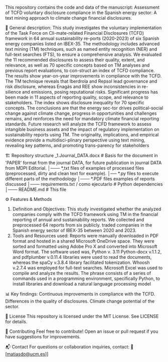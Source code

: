 This repository contains the code and data of the manuscript:
Assessment of TCFD voluntary disclosure compliance in the Spanish energy sector: A text mining approach to climate change financial disclosures.

📌 General description: 
This study investigates the voluntary implementation of the Task Force on Cli-mate-related Financial Disclosures (TCFD) framework in 64 annual sustainability re-ports (2020-2023) of six Spanish energy companies listed on IBEX-35. The methodology includes advanced text mining (TM) techniques, such as named entity recognition (NER) and full-text searches (FTS), to ensure a comprehensive analysis. We evaluated the 11 recommended disclosures to assess their quality, extent, and relevance, as well as 70 specific concepts based on TM analyses and previous report evaluations, to con-struct an index of TCFD compliance. The results show year-on-year improvements in compliance with the TCFD. The TM technique reveals that Iberdrola and Repsol lead governance and risk disclosure, whereas Enagás and REE show inconsistencies in re-silience and emissions, posing reputational risks. Significant progress has been made in 11 aspects of reporting quality, scope, and relevance to stakeholders. The index shows disclosure inequality for 70 specific concepts. The conclusions are that the energy sec-tor drives political-social change against climate change, progress in opportunities and challenges remains, and reinforces the need for mandatory climate financial reporting standards. Future research will analyze the TCFD framework to assess intangible business assets and the impact of regulatory implementation on sustainability reports using TM. The originality, implications, and empirical evidence provide a multidisci-plinary perspective using text mining, revealing key patterns, and promoting trans-parency for stakeholders

🏗 Repository structure
_1.Journal_DATA.docx # Basis for the document in 'PAPER' format from the journal DATA, for future publication in journal DATA from MDPI Editorial.
│─── *,txt files of examples of processed files (preprocessed, dirty and clean text for example).
│── *.py files to execute different parts of the methodology
│─── *.PDF files examples of reports discussed
│─── requirements.txt / como ejecutarlo # Python dependencies
│─── README.md # This file

⚙ Features & Methods
1. Definition and Objectives: This study investigated whether the analyzed companies
comply with the TCFD framework using TM in the financial reporting of annual and sustainability reports.
We collected and preprocessed 64 reports from six publicly.
traded companies in the Spanish energy sector of IBEX-35 between 2020 and 2023.
3. Tools and Resources used: Reports were manually downloaded in PDF format and hosted in a shared Microsoft OneDrive space. They were sorted and formatted using Adobe Pro X and converted into Microsoft Word format. The software used was, Python v. 3.11  Python-docx v.1.1.2, and pdfplumber v.0.11.4 libraries were used to read the documents, whereas the spaCy v.3.8.4 library facilitated tokenization. Whoosh v.2.7.4 was employed for full-text searches. Microsoft Excel was used to compile and analyze the results. The phrase consists of a series of commands used in a programming environment, specifically Python, to install libraries and download a natural language processing model

📊 Key findings:
Continuous improvements in compliance with the TCFD.
Differences in the quality of disclosures.
Climate change potential of the sector.

📜 License
This repository is licensed under the MIT License. See LICENSE for details.

🤝 Contributing
Feel free to contribute! Open an issue or pull request if you have suggestions for improvements.

📬 Contact
For questions or collaboration inquiries, contact:
📧 [matiasdo@ucm.es]]
